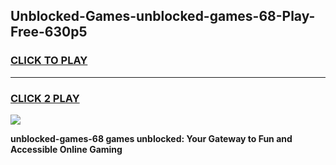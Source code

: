 
## Unblocked-Games-unblocked-games-68-Play-Free-630p5
<h3>
<a href="https://premium76.site?title=unblocked-games-68&ref=23A">CLICK TO PLAY</a></h3>
<hr>

<h3>
<a href="https://premium76.site?title=unblocked-games-68&ref=23A">CLICK 2 PLAY</a>
  
</h3>

<a href="https://premium76.site?title=unblocked-games-68&ref=23A"><img src="https://clearcache.store/games.png"></a>


**unblocked-games-68 games unblocked: Your Gateway to Fun and Accessible Online Gaming**
